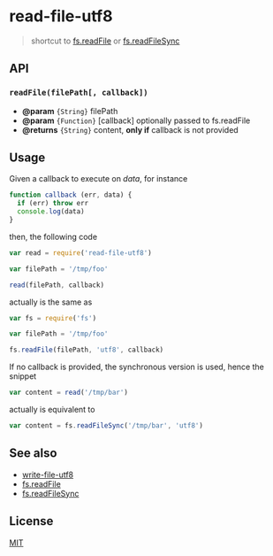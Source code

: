 # read-file-utf8

> shortcut to [fs.readFile][readFile] or [fs.readFileSync][readFileSync]

## API

### `readFile(filePath[, callback])`

* **@param** `{String}` filePath
* **@param** `{Function}` [callback] optionally passed to fs.readFile
* **@returns** `{String}` content, **only if** callback is not provided

## Usage

Given a callback to execute on *data*, for instance

```javascript
function callback (err, data) {
  if (err) throw err
  console.log(data)
}
```

then, the following code

```javascript
var read = require('read-file-utf8')

var filePath = '/tmp/foo'

read(filePath, callback)
```

actually is the same as

```javascript
var fs = require('fs')

var filePath = '/tmp/foo'

fs.readFile(filePath, 'utf8', callback)
```

If no callback is provided, the synchronous version is used, hence the snippet

```javascript
var content = read('/tmp/bar')
```

actually is equivalent to

```javascript
var content = fs.readFileSync('/tmp/bar', 'utf8')
```

## See also

* [write-file-utf8](http://npm.im/write-file-utf8)
* [fs.readFile][readFile]
* [fs.readFileSync][readFileSync]

## License

[MIT](http://g14n.info/mit-license/)

[readFile]: https://nodejs.org/api/fs.html#fs_fs_readfile_file_options_callback
[readFileSync]: https://nodejs.org/api/fs.html#fs_fs_readfilesync_file_options
